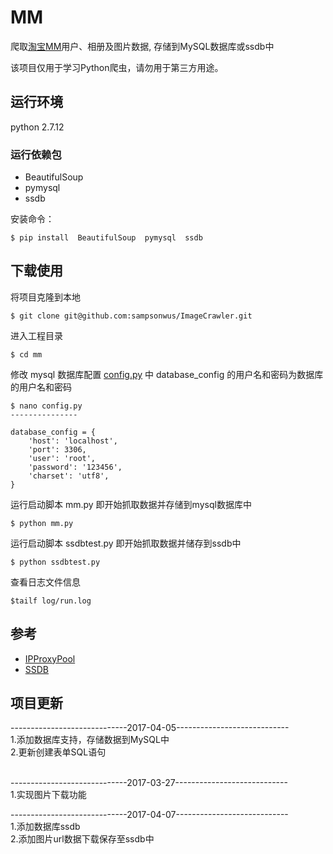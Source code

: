 # MM
爬取[淘宝MM](http://mm.taobao.com)用户、相册及图片数据, 存储到MySQL数据库或ssdb中

该项目仅用于学习Python爬虫，请勿用于第三方用途。

## 运行环境
python 2.7.12

### 运行依赖包

* BeautifulSoup
* pymysql
* ssdb

安装命令：

```
$ pip install  BeautifulSoup  pymysql  ssdb
```

## 下载使用
将项目克隆到本地

```
$ git clone git@github.com:sampsonwus/ImageCrawler.git
```

进入工程目录

```
$ cd mm
```

修改 mysql 数据库配置 [config.py](https://github.com/cheenwe/mm/blob/master/config.py) 中 database_config 的用户名和密码为数据库的用户名和密码

```
$ nano config.py
---------------

database_config = {
	'host': 'localhost',
	'port': 3306,
	'user': 'root',
	'password': '123456',
	'charset': 'utf8',
}
```

运行启动脚本 mm.py 即开始抓取数据并存储到mysql数据库中

```
$ python mm.py
```

运行启动脚本 ssdbtest.py 即开始抓取数据并储存到ssdb中

```
$ python ssdbtest.py
```

查看日志文件信息

```
$tailf log/run.log
```

## 参考
* [IPProxyPool](https://github.com/qiyeboy/IPProxyPool)
* [SSDB](http://ssdb.io/zh_cn/)

## 项目更新

-----------------------------2017-04-05----------------------------<br>
1.添加数据库支持，存储数据到MySQL中<br>
2.更新创建表单SQL语句<br>
<br>

-----------------------------2017-03-27----------------------------<br>
1.实现图片下载功能<br>

-----------------------------2017-04-07----------------------------<br>
1.添加数据库ssdb<br>
2.添加图片url数据下载保存至ssdb中<br>










